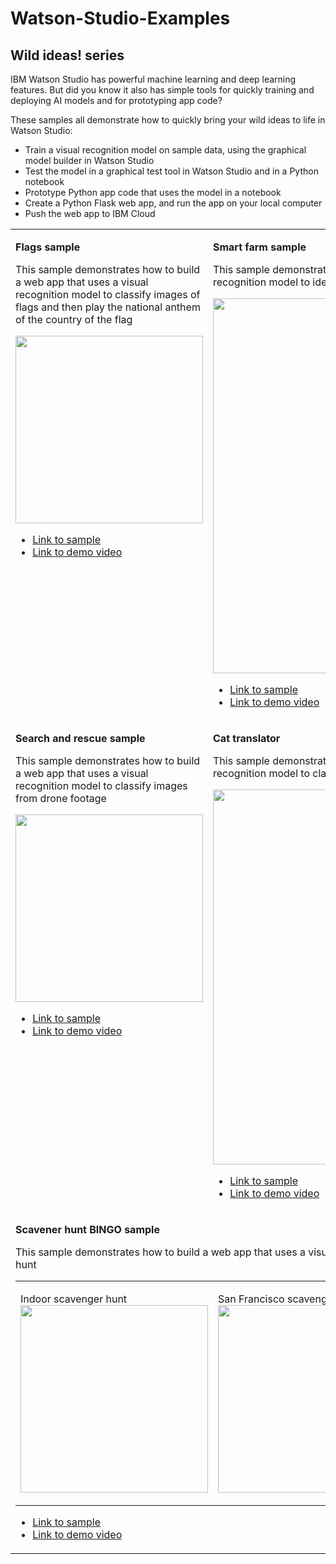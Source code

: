 # Watson-Studio-Examples

## Wild ideas! series
IBM Watson Studio has powerful machine learning and deep learning features. But did you know it also has simple tools for quickly training and deploying AI models and for prototyping app code?

These samples all demonstrate how to quickly bring your wild ideas to life in Watson Studio:
<ul>
<li>Train a visual recognition model on sample data, using the graphical model builder in Watson Studio</li>
<li>Test the model in a graphical test tool in Watson Studio and in a Python notebook</li>
<li>Prototype Python app code that uses the model in a notebook</li>
<li>Create a Python Flask web app, and run the app on your local computer</li>
<li>Push the web app to IBM Cloud</li>
</ul>
<table>
<col width="40%">
<col width="60%">
<tr>
<td valign="top"><p><b>Flags sample</b></p>
<p>This sample demonstrates how to build a web app that uses a visual recognition model to classify images of flags and then play the national anthem of the country of the flag</p>
<img src="https://github.com/IBMDataScience/Watson-Studio-Examples/blob/master/Play-national-anthem-flags/readme-images/thumbnail-flags-demo-video.png" width="300px"/>
<ul>
<li><a href="https://github.com/IBMDataScience/Watson-Studio-Examples/tree/master/Play-national-anthem-flags">Link to sample</a></li>
<li><a href="https://youtu.be/OpXfZ4Cx02I">Link to demo video</a></li>
</ul>
</td>
<td valign="top"><p><b>Smart farm sample</b></p>
<p>This sample demonstrates how to build a web app that uses a visual recognition model to identify individual farm animals drinking water</p>
<img src="https://github.com/IBMDataScience/Watson-Studio-Examples/blob/master/Smart-farm/readme-images/thumbnail-smart-farm-demo-video.png" width="600px"/>
<ul>
<li><a href="https://github.com/IBMDataScience/Watson-Studio-Examples/tree/master/Smart-farm">Link to sample</a></li>
<li><a href="https://youtu.be/lJlr_iyUhck">Link to demo video</a></li>
</ul>
</td>
</tr>
<tr>
<td valign="top"><p><b>Search and rescue sample</b></p>
<p>This sample demonstrates how to build a web app that uses a visual recognition model to classify images from drone footage</p>
<img src="https://github.com/IBMDataScience/Watson-Studio-Examples/blob/master/Search-and-rescue/readme-images/thumbnail-sar-demo-video.png" width="300px"/>
<ul>
<li><a href="https://github.com/IBMDataScience/Watson-Studio-Examples/tree/master/Search-and-rescue">Link to sample</a></li>
<li><a href="https://youtu.be/MbfYNncjO8Q">Link to demo video</a></li>
</ul>
</td>
<td valign="top"><p><b>Cat translator</b></p>
<p>This sample demonstrates how to build a web app that uses a visual recognition model to classify spectrograms of cat vocalization</p>
<img src="https://github.com/IBMDataScience/Watson-Studio-Examples/blob/master/Cat-translator/readme-images/thumbnail-cat-translator-demo-video.png" width="600px"/>
<ul>
<li><a href="https://github.com/IBMDataScience/Watson-Studio-Examples/tree/master/Cat-translator">Link to sample</a></li>
<li><a href="https://youtu.be/I1TZIWA6pxU">Link to demo video</a></li>
</ul>
</td>
</tr>
<tr>
<td colspan="2"><p><b>Scavener hunt BINGO sample</b></p>
<p>This sample demonstrates how to build a web app that uses a visual recognition model to classify images for a scavenger hunt</p>
<table>
<tr>
<td><p>Indoor scavenger hunt<br/><img src="https://github.com/IBMDataScience/Watson-Studio-Examples/raw/master/Scavenger-hunt-BINGO/readme-images/thumbnail-indoor.jpg" width="300px"/></p></td>
<td><p>San Francisco scavenger hunt<br/><img src="https://github.com/IBMDataScience/Watson-Studio-Examples/raw/master/Scavenger-hunt-BINGO/readme-images/thumbnail-san-fran.jpg" width="300px"/></p></td>
</tr>
</table>
<ul>
<li><a href="https://github.com/IBMDataScience/Watson-Studio-Examples/tree/master/Scavenger-hunt-BINGO">Link to sample</a></li>
<li><a href="https://youtu.be/6yKptg4t37s">Link to demo video</a></li>
</ul>
</tr>
</table>
